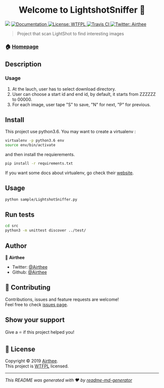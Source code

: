 <h1 align="center">Welcome to LightshotSniffer 👋</h1>
<p>
  <img src="https://img.shields.io/badge/version-0.1.0-blue.svg?cacheSeconds=2592000" />
  <a href="https://github.com/Airthee/LightshotSniffer">
    <img alt="Documentation" src="https://img.shields.io/badge/documentation-yes-brightgreen.svg" target="_blank" />
  </a>
  <a href="http://www.wtfpl.net/">
    <img alt="License: WTFPL" src="https://img.shields.io/badge/License-WTFPL-yellow.svg" target="_blank" />
  </a>
  <a href="https://travis-ci.org/Airthee/LightshotSniffer">
    <img alt="Travis CI" src="https://travis-ci.org/Airthee/LightshotSniffer.svg?branch=master" target="_blank">
  </a>
  <a href="https://twitter.com/Airthee">
    <img alt="Twitter: Airthee" src="https://img.shields.io/twitter/follow/Airthee.svg?style=social" target="_blank" />
  </a>
</p>

> Project that scan LightShot to find interesting images

### 🏠 [Homepage](https://github.com/Airthee/LightshotSniffer)

## Description

### Usage

1. At the lauch, user has to select download directory.
2. User can choose a start id and end id, by default, it starts from ZZZZZZ to 00000.
3. For each image, user tape "S" to save, "N" for next, "P" for previous.


## Install
This project use python3.6. You may want to create a virtualenv :
```sh
virtualenv -p python3.6 env
source env/bin/activate
```
and then install the requierements.

```sh
pip install -r requirements.txt
```

If you want some docs about virtualenv, go check their [website](https://pypi.org/project/virtualenv/). 

## Usage

```sh
python sample/LightshotSniffer.py
```

## Run tests

```sh
cd src
python3 -m unittest discover ../test/
```

## Author

👤 **Airthee**

* Twitter: [@Airthee](https://twitter.com/Airthee)
* Github: [@Airthee](https://github.com/Airthee)

## 🤝 Contributing

Contributions, issues and feature requests are welcome!<br />Feel free to check [issues page](https://github.com/Airthee/LightshotSniffer/issues/new).

## Show your support

Give a ⭐️ if this project helped you!

## 📝 License

Copyright © 2019 [Airthee](https://github.com/Airthee).<br />
This project is [WTFPL](http://www.wtfpl.net/) licensed.

***
_This README was generated with ❤️ by [readme-md-generator](https://github.com/kefranabg/readme-md-generator)_
